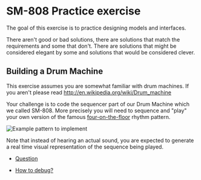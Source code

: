 # SM-808 Practice exercise

The goal of this exercise is to practice designing models and
interfaces.

There aren't good or bad solutions, there are solutions that
match the requirements and some that don't. There are solutions that
might be considered elegant by some and solutions that would be
considered clever.

## Building a Drum Machine

This exercise assumes you are somewhat familiar with drum machines.
If you aren't
please read http://en.wikipedia.org/wiki/Drum_machine

Your challenge is to code the sequencer part of our Drum Machine which
we called SM-808. More precisely you will need to sequence and "play"
your own version of the famous [four-on-the-floor](http://en.wikipedia.org/wiki/Four_on_the_floor_(music)) rhythm pattern.

![Example pattern to implement](/Four_to_the_floor_Roland_TR-707.jpg?raw=true)

Note that instead of hearing an actual sound, you are expected to
generate a real time visual representation of the sequence being played.

* [Question](/Question.md)

* [How to debug?](/Setup.md)
